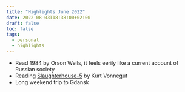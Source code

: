 ```yaml
---
title: "Highlights June 2022"
date: 2022-08-03T18:38:00+02:00
draft: false
toc: false
tags:
  - personal
  - highlights
---
```


- Read 1984 by Orson Wells, it feels eerily like a current account of Russian society
- Reading [Slaughterhouse-5]([https://en.wikipedia.org/wiki/Slaughterhouse-Five](https://en.wikipedia.org/wiki/Slaughterhouse-Five)) by Kurt Vonnegut
- Long weekend trip to Gdansk
